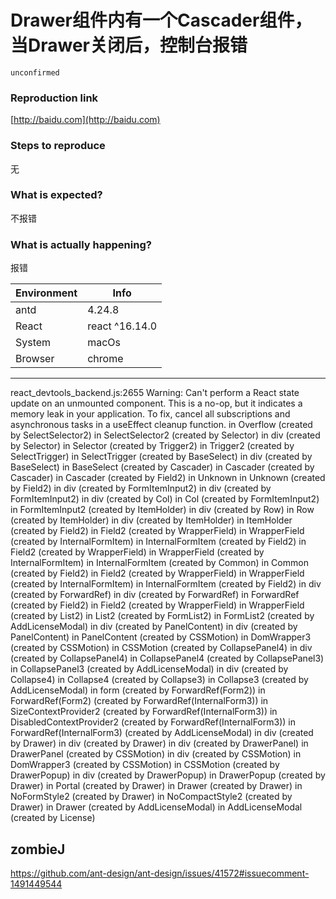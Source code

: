 # Drawer组件内有一个Cascader组件，当Drawer关闭后，控制台报错

`unconfirmed`

### Reproduction link

[http://baidu.com](http://baidu.com)

### Steps to reproduce

无

### What is expected?

不报错

### What is actually happening?

报错

| Environment | Info           |
| ----------- | -------------- |
| antd        | 4.24.8         |
| React       | react ^16.14.0 |
| System      | macOs          |
| Browser     | chrome         |

---

react_devtools_backend.js:2655 Warning: Can't perform a React state update on an unmounted component. This is a no-op, but it indicates a memory leak in your application. To fix, cancel all subscriptions and asynchronous tasks in a useEffect cleanup function.
in Overflow (created by SelectSelector2)
in SelectSelector2 (created by Selector)
in div (created by Selector)
in Selector (created by Trigger2)
in Trigger2 (created by SelectTrigger)
in SelectTrigger (created by BaseSelect)
in div (created by BaseSelect)
in BaseSelect (created by Cascader)
in Cascader (created by Cascader)
in Cascader (created by Field2)
in Unknown
in Unknown (created by Field2)
in div (created by FormItemInput2)
in div (created by FormItemInput2)
in div (created by Col)
in Col (created by FormItemInput2)
in FormItemInput2 (created by ItemHolder)
in div (created by Row)
in Row (created by ItemHolder)
in div (created by ItemHolder)
in ItemHolder (created by Field2)
in Field2 (created by WrapperField)
in WrapperField (created by InternalFormItem)
in InternalFormItem (created by Field2)
in Field2 (created by WrapperField)
in WrapperField (created by InternalFormItem)
in InternalFormItem (created by Common)
in Common (created by Field2)
in Field2 (created by WrapperField)
in WrapperField (created by InternalFormItem)
in InternalFormItem (created by Field2)
in div (created by ForwardRef)
in div (created by ForwardRef)
in ForwardRef (created by Field2)
in Field2 (created by WrapperField)
in WrapperField (created by List2)
in List2 (created by FormList2)
in FormList2 (created by AddLicenseModal)
in div (created by PanelContent)
in div (created by PanelContent)
in PanelContent (created by CSSMotion)
in DomWrapper3 (created by CSSMotion)
in CSSMotion (created by CollapsePanel4)
in div (created by CollapsePanel4)
in CollapsePanel4 (created by CollapsePanel3)
in CollapsePanel3 (created by AddLicenseModal)
in div (created by Collapse4)
in Collapse4 (created by Collapse3)
in Collapse3 (created by AddLicenseModal)
in form (created by ForwardRef(Form2))
in ForwardRef(Form2) (created by ForwardRef(InternalForm3))
in SizeContextProvider2 (created by ForwardRef(InternalForm3))
in DisabledContextProvider2 (created by ForwardRef(InternalForm3))
in ForwardRef(InternalForm3) (created by AddLicenseModal)
in div (created by Drawer)
in div (created by Drawer)
in div (created by DrawerPanel)
in DrawerPanel (created by CSSMotion)
in div (created by CSSMotion)
in DomWrapper3 (created by CSSMotion)
in CSSMotion (created by DrawerPopup)
in div (created by DrawerPopup)
in DrawerPopup (created by Drawer)
in Portal (created by Drawer)
in Drawer (created by Drawer)
in NoFormStyle2 (created by Drawer)
in NoCompactStyle2 (created by Drawer)
in Drawer (created by AddLicenseModal)
in AddLicenseModal (created by License)

<!-- generated by ant-design-issue-helper. DO NOT REMOVE -->

## zombieJ

https://github.com/ant-design/ant-design/issues/41572#issuecomment-1491449544
